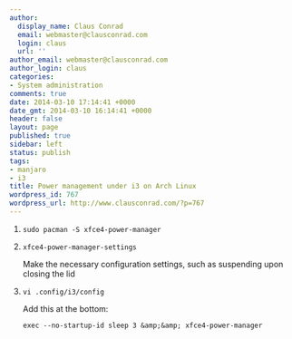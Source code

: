 ```yaml
---
author:
  display_name: Claus Conrad
  email: webmaster@clausconrad.com
  login: claus
  url: ''
author_email: webmaster@clausconrad.com
author_login: claus
categories:
- System administration
comments: true
date: 2014-03-10 17:14:41 +0000
date_gmt: 2014-03-10 16:14:41 +0000
header: false
layout: page
published: true
sidebar: left
status: publish
tags:
- manjaro
- i3
title: Power management under i3 on Arch Linux
wordpress_id: 767
wordpress_url: http://www.clausconrad.com/?p=767
---
```

1. `sudo pacman -S xfce4-power-manager`

2. `xfce4-power-manager-settings`

   Make the necessary configuration settings, such as suspending upon closing the lid
  
3. `vi .config/i3/config`

   Add this at the bottom:

   ```shell
   exec --no-startup-id sleep 3 &amp;&amp; xfce4-power-manager
   ```
